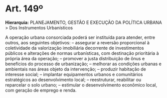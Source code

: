# Art. 149º

**Hierarquia:** PLANEJAMENTO, GESTÃO E EXECUÇÃO DA POLÍTICA URBANA > Dos Instrumentos Urbanísticos

A operação urbana consorciada poderá ser instituída para atender, entre outros, aos seguintes objetivos:
– assegurar a reversão proporcional à coletividade da valorização imobiliária decorrente de investimentos públicos e alterações de normas urbanísticas, com destinação prioritária à própria área da operação;
– promover a justa distribuição de ônus e benefícios do processo de urbanização;
– melhorar as condições urbanas e ambientais nas áreas objeto da intervenção;
– produzir habitação de interesse social;
– implantar equipamentos urbanos e comunitários estratégicos ao desenvolvimento local;
– reestruturar, reabilitar ou reparcelar o solo urbano;
– estimular o desenvolvimento econômico local, com geração de emprego e renda.






